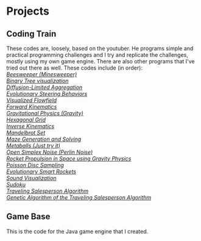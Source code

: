 # Projects
## Coding Train
These codes are, loosely, based on the youtuber. He programs simple and practical programming challenges and I try and replicate the challenges, mostly using my own game engine. There are also other programs that I've tried out there as well. These codes include (in order):  
_[Beesweeper (Minesweeper)](../master/Coding%20Train%20src/main/beesweeper)_  
_[Binary Tree visualization](../master/Coding%20Train%20src/main/binarytree)_  
_[Diffusion-Limited Aggregation](../master/Coding%20Train%20src/main/diffusionlimitedaggregation)_  
_[Evolutionary Steering Behaviors](../master/Coding%20Train%20src/main/evolutionarysb)_  
_[Visualized Flowfield](../master/Coding%20Train%20src/main/flowfield)_  
_[Forward Kinematics](../master/Coding%20Train%20src/main/forwardkinematics)_  
_[Gravitational Physics (Gravity)](../master/Coding%20Train%20src/main/gravity)_  
_[Hexagonal Grid](../master/Coding%20Train%20src/main/hexgrid)_  
_[Inverse Kinematics](../master/Coding%20Train%20src/main/inversekinematics)_  
_[Mandelbrot Set](../master/Coding%20Train%20src/main/mandelbrot)_  
_[Maze Generation and Solving](../master/Coding%20Train%20src/main/maze)_  
_[Metaballs (Just try it)](../master/Coding%20Train%20src/main/metaballs)_  
_[Open Simplex Noise (Perlin Noise)](../master/Coding%20Train%20src/main/noise)_  
_[Rocket Propulsion in Space using Gravity Physics](../blob/master/Coding%20Train%20src/main/planetjumper)_  
_[Poisson Disc Sampling](../master/Coding%20Train%20src/main/poissonds)_  
_[Evolutionary Smart Rockets](../master/Coding%20Train%20src/main/smartrockets)_  
_[Sound Visualization](../master/Coding%20Train%20src/main/sound)_  
_[Sudoku](../master/Coding%20Train%20src/main/sound)_  
_[Traveling Salesperson Algorithm](../master/Coding%20Train%20src/main/travelingsalesperson)_  
_[Genetic Algorithm of the Traveling Salesperson Algorithm](../master/Coding%20Train%20src/main/tsp_ga)_  

## Game Base
This is the code for the Java game engine that I created.
